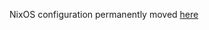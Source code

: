 NixOS configuration permanently moved [here](https://github.com/rafailmdzdv/dotfiles/tree/%E2%9D%84%EF%B8%8Fnixos)
